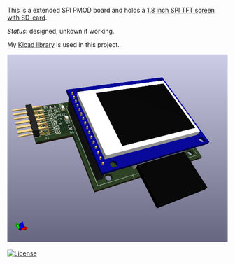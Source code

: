 This is a extended SPI PMOD board and holds a [1.8 inch SPI TFT screen with SD-card](http://www.lcdwiki.com/1.8inch_SPI_Module_ST7735S_SKU:MSP1804).

*Status*: designed, unkown if working.

My [Kicad library](https://github.com/atoomnetmarc/ATOOMNETKICAD) is used in this project.

![](Kicad/PMOD%20SPI%20SD%20TFT-render.png)

[![License](https://img.shields.io/badge/License-Apache%202.0-blue.svg)](https://opensource.org/licenses/Apache-2.0)
